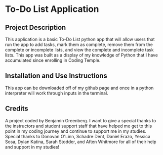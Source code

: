 # To-Do List Application

## Project Description

This application is a basic To-Do List python app that will allow users that run the app to add tasks, mark them as complete, remove them from the complete or incomplete lists, and view the complete and incomplete task lists. 
This app was built as a display of my knowledge of Python that I have accumulated since enrolling in Coding Temple. 

## Installation and Use Instructions

This app can be downloaded off of my github page and once in a python interpreter will work through inputs in the terminal. 

## Credits

A project coded by Benjamin Greenberg. I want to give a special thanks to the instructors and student support staff that have helped me get to this point in my coding journey and continue to support me in my studies. Special thanks to Donovan O'Linn, Schadre Dent, Daniel Erazo, Yessica Sosa, Dylan Katina, Sarah Stodder, and Aften Whitmore for all of their help and support in my studies! 